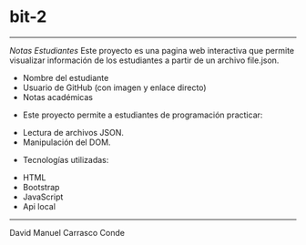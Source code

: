 # bit-2
---
*Notas Estudiantes* Este proyecto es una pagina web interactiva que permite visualizar información  de los estudiantes a partir de un archivo file.json. 

- Nombre del estudiante
- Usuario de GitHub (con imagen y enlace directo)
- Notas académicas

* Este proyecto permite a estudiantes de programación practicar:
- Lectura de archivos JSON.
- Manipulación del DOM.


* Tecnologías utilizadas:
- HTML 
- Bootstrap
- JavaScript 
- Api local



---
David Manuel Carrasco Conde 

